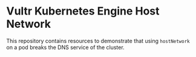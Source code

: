 # Vultr Kubernetes Engine Host Network

This repository contains resources to demonstrate that
using `hostNetwork` on a pod breaks the DNS service of
the cluster.


